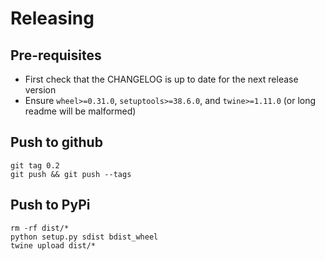 # Releasing

## Pre-requisites

- First check that the CHANGELOG is up to date for the next release version
- Ensure `wheel>=0.31.0`, `setuptools>=38.6.0`, and `twine>=1.11.0` (or long readme will be malformed)

## Push to github

```
git tag 0.2
git push && git push --tags
```

## Push to PyPi

```
rm -rf dist/*
python setup.py sdist bdist_wheel
twine upload dist/*
```
